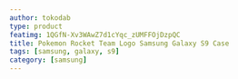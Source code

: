 ```yaml
---
author: tokodab
type: product
featimg: 1QGfN-Xv3WAwZ7d1cYqc_zUMFFOjDzpQC
title: Pokemon Rocket Team Logo Samsung Galaxy S9 Case
tags: [samsung, galaxy, s9]
category: [samsung]
---
```

